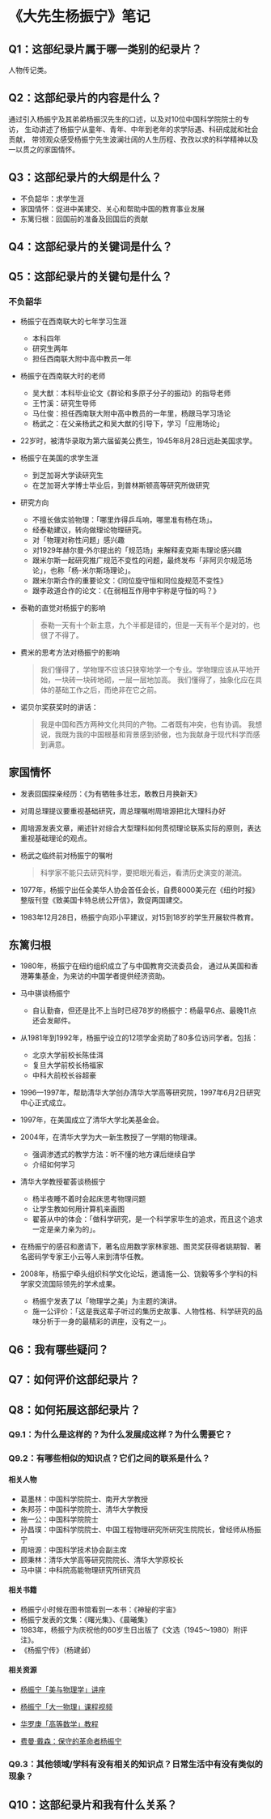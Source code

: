 # 《大先生杨振宁》笔记

## Q1：这部纪录片属于哪一类别的纪录片？

人物传记类。

## Q2：这部纪录片的内容是什么？

通过引入杨振宁及其弟弟杨振汉先生的口述，以及对10位中国科学院院士的专访，
生动讲述了杨振宁从童年、青年、中年到老年的求学际遇、科研成就和社会贡献，
带领观众感受杨振宁先生波澜壮阔的人生历程、孜孜以求的科学精神以及一以贯之的家国情怀。

## Q3：这部纪录片的大纲是什么？

- 不负韶华：求学生涯
- 家国情怀：促进中美建交、关心和帮助中国的教育事业发展
- 东篱归根：回国前的准备及回国后的贡献

## Q4：这部纪录片的关键词是什么？

## Q5：这部纪录片的关键句是什么？

### 不负韶华

- 杨振宁在西南联大的七年学习生涯
  - 本科四年
  - 研究生两年
  - 担任西南联大附中高中教员一年

- 杨振宁在西南联大时的老师
  - 吴大猷：本科毕业论文《群论和多原子分子的振动》的指导老师
  - 王竹溪：研究生导师
  - 马仕俊：担任西南联大附中高中教员的一年里，杨跟马学习场论
  - 杨武之：在父亲杨武之和吴大猷的引导下，学习「应用场论」

- 22岁时，被清华录取为第六届留美公费生，1945年8月28日远赴美国求学。

- 杨振宁在美国的求学生涯
  - 到芝加哥大学读研究生
  - 在芝加哥大学博士毕业后，到普林斯顿高等研究所做研究

- 研究方向
  - 不擅长做实验物理：「哪里炸得乒乓响，哪里准有杨在场」。
  - 经泰勒建议，转向做理论物理研究。
  - 对「物理对称性问题」感兴趣
  - 对1929年赫尔曼·外尔提出的「规范场」来解释麦克斯韦理论感兴趣
  - 跟米尔斯一起研究推广规范不变性的问题，最终发布「非阿贝尔规范场论」，也称「杨-米尔斯场理论」。
  - 跟米尔斯合作的重要论文：《同位旋守恒和同位旋规范不变性》
  - 跟李政道合作的论文：《在弱相互作用中宇称是守恒的吗？》

- 泰勒的直觉对杨振宁的影响
  > 泰勒一天有十个新主意，九个半都是错的，但是一天有半个是对的，也很了不得了。

- 费米的思考方法对杨振宁的影响
  > 我们懂得了，学物理不应该只狭窄地学一个专业。学物理应该从平地开始，一块砖一块砖地砌，一层一层地加高。
  > 我们懂得了，抽象化应在具体的基础工作之后，而绝非在它之前。

- 诺贝尔奖获奖时的讲话：
  > 我是中国和西方两种文化共同的产物。二者既有冲突，也有协调。
  > 我想说，我既为我的中国根基和背景感到骄傲，也为我献身于现代科学而感到满意。

## 家国情怀

- 发表回国探亲经历：《为有牺牲多壮志，敢教日月换新天》

- 对周总理提议要重视基础研究，周总理嘱咐周培源把北大理科办好

- 周培源发表文章，阐述针对综合大型理科如何贯彻理论联系实际的原则，表达重视基础理论的观点。

- 杨武之临终前对杨振宁的嘱咐
  > 科学家不能只去研究科学，要把眼光看远，看清历史演变的潮流。

- 1977年，杨振宁出任全美华人协会首任会长，自费8000美元在《纽约时报》整版刊登《致美国卡特总统公开信》，敦促两国建交。

- 1983年12月28日，杨振宁向邓小平建议，对15到18岁的学生开展软件教育。

## 东篱归根

- 1980年，杨振宁在纽约组织成立了与中国教育交流委员会，
  通过从美国和香港筹集基金，为来访的中国学者提供经济资助。

- 马中骐谈杨振宁
  - 自认勤奋，但还是比不上当时已经78岁的杨振宁：杨最早6点、最晚11点还会发邮件。

- 从1981年到1992年，杨振宁设立的12项学金资助了80多位访问学者。包括：
  - 北京大学前校长陈佳洱
  - 复旦大学前校长杨福家
  - 中科大前校长谷超豪

- 1996—1997年，帮助清华大学创办清华大学高等研究院，1997年6月2日研究中心正式成立。

- 1997年，在美国成立了清华大学北美基金会。

- 2004年，在清华大学为大一新生教授了一学期的物理课。
  - 强调渗透式的教学方法：听不懂的地方课后继续自学
  - 介绍如何学习

- 清华大学教授翟荟谈杨振宁
  - 杨半夜睡不着时会起床思考物理问题
  - 让学生教如何用计算机来画图
  - 翟荟从中的体会：「做科学研究，是一个科学家毕生的追求，而且这个追求一定是亲力亲为的」。

- 在杨振宁的感召和邀请下，著名应用数学家林家翘、图灵奖获得者姚期智、著名密码学专家王小云等人来到清华任教。

- 2008年，杨振宁牵头组织科学文化论坛，邀请施一公、饶毅等多个学科的科学家交流国际领先的学术成果。
  - 杨振宁发表了以「物理学之美」为主题的演讲。
  - 施一公评价：「这是我这辈子听过的集历史故事、人物性格、科学研究的品味分析于一身的最精彩的讲座，没有之一」。

## Q6：我有哪些疑问？

## Q7：如何评价这部纪录片？

## Q8：如何拓展这部纪录片？

### Q9.1：为什么是这样的？为什么发展成这样？为什么需要它？

### Q9.2：有哪些相似的知识点？它们之间的联系是什么？

#### 相关人物

- 葛墨林：中国科学院院士、南开大学教授
- 朱邦芬：中国科学院院士、清华大学教授
- 施一公：中国科学院院士
- 孙昌璞：中国科学院院士、中国工程物理研究所研究生院院长，曾经师从杨振宁
- 周培源：中国科学技术协会副主席
- 顾秉林：清华大学高等研究院院长、清华大学原校长
- 马中骐：中科院高能物理研究所研究员

#### 相关书籍

- 杨振宁小时候在图书馆看到一本书：《神秘的宇宙》
- 杨振宁发表的文集：《曙光集》、《晨曦集》
- 1983年，杨振宁为庆祝他的60岁生日出版了《文选（1945～1980）附评注》。
- 《杨振宁传》（杨建邺）

#### 相关资源

- [杨振宁「美与物理学」讲座][beauty]
- [杨振宁「大一物理」课程视频][physics]
- [华罗庚「高等数学」教程][hualuogeng]
- [费曼·戴森：保守的革命者杨振宁][yang]

  [beauty]: https://www.bilibili.com/video/BV1Za4y1x7KG
  [physics]: https://www.bilibili.com/video/BV1Fx411T7sV
  [hualuogeng]: https://www.bilibili.com/video/BV1qJ411M7GL/
  [yang]: https://www.sohu.com/a/492272429_669860

### Q9.3：其他领域/学科有没有相关的知识点？日常生活中有没有类似的现象？

## Q10：这部纪录片和我有什么关系？

